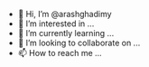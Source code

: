 - 👋 Hi, I’m @arashghadimy
- 👀 I’m interested in ...
- 🌱 I’m currently learning ...
- 💞️ I’m looking to collaborate on ...
- 📫 How to reach me ...

<!---
arashghadimy/arashghadimy is a ✨ special ✨ repository because its `README.md` (this file) appears on your GitHub profile.
You can click the Preview link to take a look at your changes.
--->
